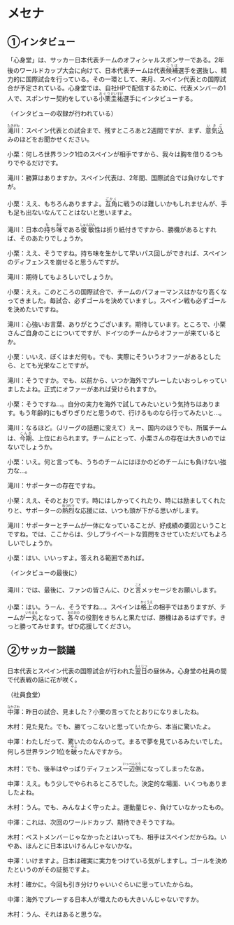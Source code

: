 # メセナ

## ①インタビュー

「心身堂」は、サッカー日本代表チームのオフィシャルスポンサーである。2年後のワールドカップ大会に向けて、日本代表チームは代表<ruby>候補<rt>こうほ</rt></ruby>選手を選抜し、精力的に国際試合を行っている。その一環として、来月、スペイン代表との国際試合が予定されている。心身堂では、自社HPで配信するために、代表メンバーの1人で、スポンサー契約をしている<ruby>小栗<rt>おぐり</rt></ruby><ruby>圭祐<rt>けいすけ</rt></ruby>選手にインタビューする。

（インタビューの収録が行われている）

<ruby>滝川<rt>たきがわ</rt></ruby>：スペイン代表との試合まで、残すところあと2週間ですが、まず、<ruby>意気込<rt>いきご</rt></ruby>みのほどをお聞かせください。

小栗：何しろ世界ランク1位のスペインが相手ですから、我々は胸を借りるつもりでやるだけです。

滝川：勝算はありますか。スペイン代表は、2年間、国際試合では負けなしですが。

小栗：ええ、もちろんありますよ。<ruby>互角<rt>ごかく</rt></ruby>に戦うのは難しいかもしれませんが、手も足も出ないなんてことはないと思いますよ。

滝川：日本の<ruby>持<rt>も</rt></ruby>ち<ruby>味<rt>あじ</rt></ruby>である<ruby>俊敏<rt>しゅんびん</rt></ruby>性は折り紙付きですから、勝機があるとすれば、そのあたりでしょうか。

小栗：ええ、そうですね。持ち味を生かして早いパス回しができれば、スペインのディフェンスを崩せると思うんですが。

滝川：期待してもよろしいでしょうか。

小栗：ええ。このところの国際試合で、チームのパフォーマンスはかなり高くなってきました。毎試合、必ずゴールを決めていますし。スペイン戦も必ずゴールを決めたいですね。

滝川：心強いお言葉、ありがとうございます。期待しています。ところで、小栗さんご自身のことについてですが、ドイツのチームからオファーが来ているとか。

小栗：いいえ、ぼくはまだ何も。でも、実際にそういうオファーがあるとしたら、とても光栄なことですが。

滝川：そうですか。でも、以前から、いつか海外でプレーしたいおっしゃっていましたよね。正式にオファーがあれば受けられますか。

小栗：そうですね…。自分の実力を海外で試してみたいという気持ちはあります。もう年齢的にもぎりぎりだと思うので、行けるものなら行ってみたいと…。

滝川：なるほど。（Jリーグの話題に変えて）えー、国内のほうでも、所属チームは、<ruby>今期<rt>こんき</rt></ruby>、上位におられます。チームにとって、小栗さんの存在は大きいのではないでしょうか。

小栗：いえ。何と言っても、うちのチームにはほかのどのチームにも負けない強力な…。

滝川：サポーターの存在ですね。

小栗：ええ、そのとおりです。時にはしかってくれたり、時には励ましてくれたりと、サポーターの<ruby>熱烈<rt>ねつれつ</rt></ruby>な応援には、いつも頭が下がる思いがします。

滝川：サポーターとチームが一体になっていることが、好成績の要因ということですね。では、ここからは、少しプライベートな質問をさせていただいてもよろしいでしょうか。

小栗：はい、いいっすよ。答えれる範囲であれば。

（インタビューの最後に）

滝川：では、最後に、ファンの皆さんに、ひと<ruby>言<rt>こと</rt></ruby>メッセージをお願いします。

小栗：はい。うーん、そうですね…。スペインは<ruby>格上<rt>かくうえ</rt></ruby>の相手ではありますが、チームが<ruby>一丸<rt>いちまる</rt></ruby>となって、<ruby>各々<rt>おのおの</rt></ruby>の役割をきちんと果たせば、勝機はあるはずです。きっと勝ってみせます。ぜひ応援してください。

## ②サッカー談議

日本代表とスペイン代表の国際試合が行われた<ruby>翌日<rt>よくじつ</rt></ruby>の昼休み。心身堂の社員の間で代表戦の話に花が咲く。

（社員食堂）

<ruby>中澤<rt>なかざわ</rt></ruby>：昨日の試合、見ました？小栗の言ってたとおりになりましたね。

木村：見た見た。でも、勝てっこないと思っていたから、本当に驚いたよ。

中澤：わたしだって、驚いたのなんのって。まるで夢を見ているみたいでした。何しろ世界ランク1位を<ruby>破<rt>やぶ</rt></ruby>ったんですから。

木村：でも、後半はやっぱりディフェンス<ruby>一辺倒<rt>いっぺんとう</rt></ruby>になってしまったなあ。

中澤：ええ。もう少しでやられるところでした。決定的な場面、いくつもありましたよね。

木村：うん。でも、みんなよく守ったよ。運動量じゃ、負けていなかったもの。

中澤：これは、次回のワールドカップ、期待できそうですね。

木村：ベストメンバーじゃなかったとはいっても、相手はスペインだからね。いやあ、ほんとに日本はいけるんじゃないかな。

中澤：いけますよ。日本は確実に実力をつけている気がしますし。ゴールを決めたというのがその証拠ですよ。

木村：確かに。今回も引き分けりゃいいぐらいに思っていたからね。

中澤：海外でプレーする日本人が増えたのも大きいんじゃないですか。

木村：うん、それはあると思うな。

